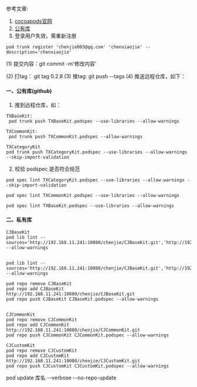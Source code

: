 参考文章:
1. [cocoapods官网](https://guides.cocoapods.org/syntax/podspec.html#macos)
2. [公有库](https://www.jianshu.com/p/3ded0c98a7d4)
3. 登录用户失效，需重新注册
```
pod trunk register 'chenjie003@qq.com' 'chenxiaojie' --description='chenxiaojie'
```

(1) 提交内容：git commit -m'修改内容'

(2) 打tag： git tag 0.2.8
(3) 推tag: git push --tags
(4) 推送远程仓库，如下：

#### 一、公有库(github)
1. 推到远程仓库，如：
```
TXBaseKit:
 pod trunk push TXBaseKit.podspec --use-libraries --allow-warnings

TXCommonKit:
 pod trunk push TXCommonKit.podspec --allow-warnings

TXCategoryKit
pod trunk push TXCategoryKit.podspec --use-libraries --allow-warnings --skip-import-validation

```

2. 校验 podspec 是否符合规范
```
pod spec lint TXCategoryKit.podspec --use-libraries --allow-warnings --skip-import-validation

pod spec lint TXCommonKit.podspec --use-libraries --allow-warnings

pod spec lint TXBaseKit.podspec --use-libraries --allow-warnings
```

#### 二、私有库
```
CJBaseKit
pod lib lint --sources='http://192.168.11.241:10080/chenjie/CJBaseKit.git','http://192.168.11.241:10080/chenjie/TXCategoryKit.git','http://192.168.11.241:10080/chenjie/CJCommonKit.git' --allow-warnings


pod lib lint --sources='http://192.168.11.241:10080/chenjie/CJBaseKit.git','http://192.168.11.241:10080/chenjie/TXCategoryKit.git','http://192.168.11.241:10080/chenjie/CJCommonKit.git' --allow-warnings

pod repo remove CJBaseKit
pod repo add CJBaseKit http://192.168.11.241:10080/chenjie/CJBaseKit.git
pod repo push CJBaseKit CJBaseKit.podspec --allow-warnings


CJCommonKit
pod repo remove CJCommonKit
pod repo add CJCommonKit http://192.168.11.241:10080/chenjie/CJCommonKit.git
pod repo push CJCommonKit CJCommonKit.podspec --allow-warnings

CJCustomKit
pod repo remove CJCustomKit
pod repo add CJCustomKit http://192.168.11.241:10080/chenjie/CJCustomKit.git
pod repo push CJCustomKit CJCustomKit.podspec --allow-warnings
```

pod update 库名 --verbose --no-repo-update
